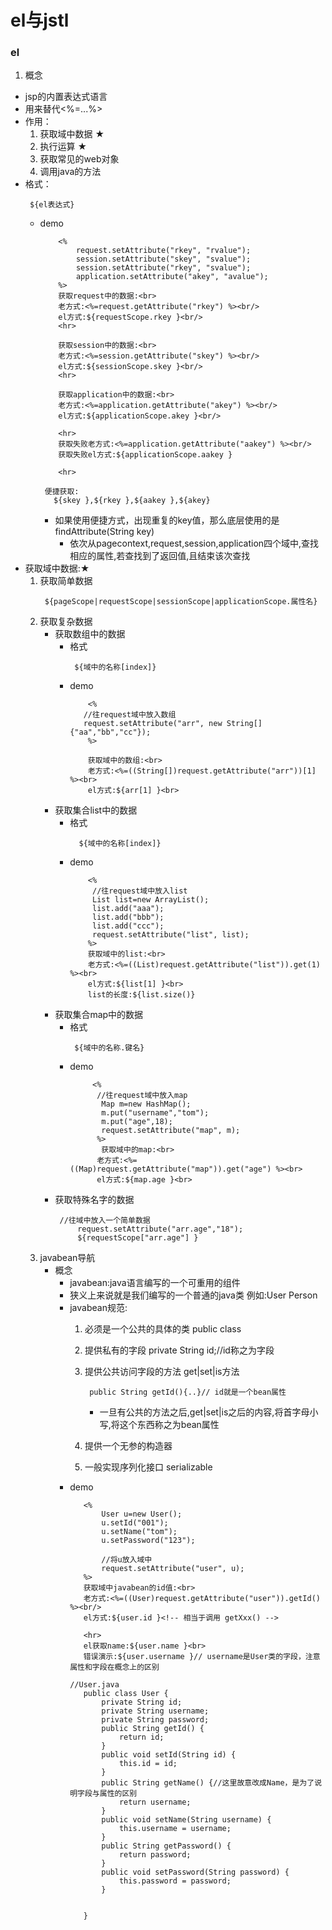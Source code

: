 # el与jstl
### el
1. 概念
* jsp的内置表达式语言
* 用来替代<%=...%>
* 作用：
  1. 获取域中数据 ★
  2. 执行运算 ★
  3. 获取常见的web对象
  4. 调用java的方法
* 格式：
  ```
   ${el表达式}
  ```
  * demo
    ```
	    <%
	    	request.setAttribute("rkey", "rvalue");
	    	session.setAttribute("skey", "svalue");
	    	session.setAttribute("rkey", "svalue");
	    	application.setAttribute("akey", "avalue");
	    %>
	    获取request中的数据:<br>
	    老方式:<%=request.getAttribute("rkey") %><br/>
	    el方式:${requestScope.rkey }<br/>
	    <hr>

	    获取session中的数据:<br>
	    老方式:<%=session.getAttribute("skey") %><br/>
	    el方式:${sessionScope.skey }<br/>
	    <hr>

	    获取application中的数据:<br>
	    老方式:<%=application.getAttribute("akey") %><br/>
	    el方式:${applicationScope.akey }<br/>

	    <hr>
	    获取失败老方式:<%=application.getAttribute("aakey") %><br/>
	    获取失败el方式:${applicationScope.aakey }

	    <hr>

    ```
    ```
     便捷获取:
	   ${skey },${rkey },${aakey },${akey}

    ```
    * 如果使用便捷方式，出现重复的key值，那么底层使用的是 findAttribute(String key)
	   * 依次从pagecontext,request,session,application四个域中,查找相应的属性,若查找到了返回值,且结束该次查找
* 获取域中数据:★
  1. 获取简单数据
     ```
      ${pageScope|requestScope|sessionScope|applicationScope.属性名}
     ```
  2. 获取复杂数据
     * 获取数组中的数据
       * 格式
          ```
           ${域中的名称[index]}
          ```
       * demo
          ```
              <%
	  	     //往request域中放入数组
	  	     request.setAttribute("arr", new String[]{"aa","bb","cc"});
	          %>

	          获取域中的数组:<br>
	          老方式:<%=((String[])request.getAttribute("arr"))[1] %><br>
	          el方式:${arr[1] }<br>
          ```
     * 获取集合list中的数据
       * 格式
         ```
           ${域中的名称[index]}
         ```
       * demo
          ```
              <%
	   	       //往request域中放入list
	   	       List list=new ArrayList();
	   	       list.add("aaa");
	   	       list.add("bbb");
	   	       list.add("ccc");
	   	       request.setAttribute("list", list);
              %>
              获取域中的list:<br>
	          老方式:<%=((List)request.getAttribute("list")).get(1) %><br>
	          el方式:${list[1] }<br>
	          list的长度:${list.size()}
          ```
     * 获取集合map中的数据
       * 格式
         ```
          ${域中的名称.键名}
         ```
       * demo
         ```
              <%
               //往request域中放入map
	 	        Map m=new HashMap();
	 	        m.put("username","tom");
	 	        m.put("age",18);
	 	        request.setAttribute("map", m);
               %>
	 	        获取域中的map:<br>
	           老方式:<%=((Map)request.getAttribute("map")).get("age") %><br>
	           el方式:${map.age }<br>
         ```
     * 获取特殊名字的数据
       ```
        //往域中放入一个简单数据
		    request.setAttribute("arr.age","18");
            ${requestScope["arr.age"] }
       ```
  3. javabean导航
     * 概念
       * javabean:java语言编写的一个可重用的组件
       * 狭义上来说就是我们编写的一个普通的java类 例如:User Person
       * javabean规范:
         1. 必须是一个公共的具体的类  public class
		 2. 提供私有的字段  private String id;//id称之为字段
		 3. 提供公共访问字段的方法 get|set|is方法
		    ```
		     public String getId(){..}// id就是一个bean属性
		    ```
		     * 一旦有公共的方法之后,get|set|is之后的内容,将首字母小写,将这个东西称之为bean属性

		 4. 提供一个无参的构造器
		 5. 一般实现序列化接口  serializable
	   * demo
	     ```
            <%
            	User u=new User();
            	u.setId("001");
            	u.setName("tom");
            	u.setPassword("123");

            	//将u放入域中
            	request.setAttribute("user", u);
            %>
            获取域中javabean的id值:<br>
            老方式:<%=((User)request.getAttribute("user")).getId() %><br/>
            el方式:${user.id }<!-- 相当于调用 getXxx() -->

            <hr>
            el获取name:${user.name }<br>
            错误演示:${user.username }// username是User类的字段，注意属性和字段在概念上的区别
	     ```
	     ```
	     //User.java
            public class User {
            	private String id;
            	private String username;
            	private String password;
            	public String getId() {
            		return id;
            	}
            	public void setId(String id) {
            		this.id = id;
            	}
            	public String getName() {//这里故意改成Name，是为了说明字段与属性的区别
            		return username;
            	}
            	public void setName(String username) {
            		this.username = username;
            	}
            	public String getPassword() {
            		return password;
            	}
            	public void setPassword(String password) {
            		this.password = password;
            	}


            }
	     ```